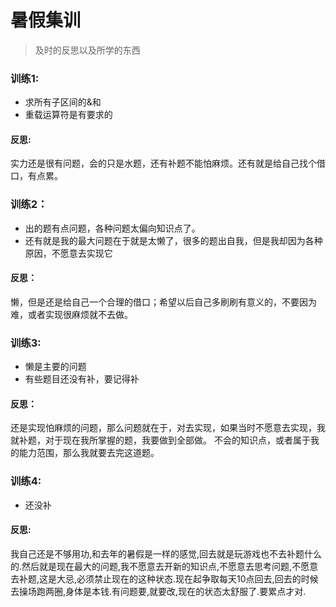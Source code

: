 # 暑假集训
>及时的反思以及所学的东西

### 训练1:
* 求所有子区间的&和
* 重载运算符是有要求的
#### 反思:
实力还是很有问题，会的只是水题，还有补题不能怕麻烦。还有就是给自己找个借口，有点累。


### 训练2：
* 出的题有点问题，各种问题太偏向知识点了。
* 还有就是我的最大问题在于就是太懒了，很多的题出自我，但是我却因为各种原因，不愿意去实现它
#### 反思：
懒，但是还是给自己一个合理的借口；希望以后自己多刷刷有意义的，不要因为难，或者实现很麻烦就不去做。


### 训练3:
* 懒是主要的问题
* 有些题目还没有补，要记得补
#### 反思：
还是实现怕麻烦的问题，那么问题就在于，对去实现，如果当时不愿意去实现，我就补题，对于现在我所掌握的题，我要做到全部做。
不会的知识点，或者属于我的能力范围，那么我就要去完这道题。

### 训练4:
* 还没补
#### 反思:
我自己还是不够用功,和去年的暑假是一样的感觉,回去就是玩游戏也不去补题什么的.然后就是现在最大的问题,我不愿意去开新的知识点,不愿意去思考问题,不愿意去补题,这是大忌,必须禁止现在的这种状态.现在起争取每天10点回去,回去的时候去操场跑两圈,身体是本钱.有问题要,就要改,现在的状态太舒服了.要累点才对.
